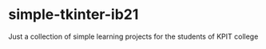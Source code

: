 # simple-tkinter-ib21
Just a collection of simple learning projects for the students of KPIT college
